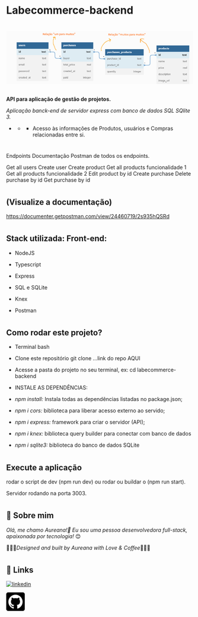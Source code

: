 # Labecommerce-backend
#

![Navigate](./src/img/banco-dados.png)
##

**API para aplicação de gestão de projetos.**

*Aplicação banck-end de servidor express com banco de dados SQL SQlite 3.*

*    *  *  Acesso às informações de Produtos, usuários e Compras relacionadas entre si.

#
Endpoints
Documentação Postman de todos os endpoints.

 Get all users
 Create user
 Create product
 Get all products funcionalidade 1
 Get all products funcionalidade 2
 Edit product by id
 Create purchase
 Delete purchase by id
 Get purchase by id


#
#
## (Visualize a documentação)

https://documenter.getpostman.com/view/24460719/2s935hQSRd

#
## Stack utilizada: Front-end: 
* NodeJS 

* Typescript

* Express

* SQL e SQLite

* Knex

* Postman
#


## Como rodar este projeto?

* Terminal bash
* Clone este repositório
git clone ...link do repo AQUI

* Acesse a pasta do projeto no seu terminal, ex: cd labecommerce-backend

* INSTALE AS DEPENDÊNCIAS: 

* *npm install:*  Instala todas as dependências listadas no package.json;
* *npm i cors:*  biblioteca para liberar acesso externo ao servido;
* *npm i express:*  framework para criar o servidor (API);
* *npm i knex:*  biblioteca query builder para conectar com banco de dados
* *npm i sqlite3:*  biblioteca do banco de dados SQLite
#
## Execute a aplicação

rodar o script de dev (npm run dev) ou rodar ou buildar o (npm run start).

 Servidor rodando na porta  3003. 
#
#

## 🚀 Sobre mim
 *Olá, me chamo Aureana!👋 Eu sou uma pessoa desenvolvedora full-stack, apaixonada por tecnologia!* 😊

 💖💖💖*Designed and built by Aureana with Love & Coffee*💖💖💖
#
#

## 🔗 Links

[![linkedin](https://img.shields.io/badge/linkedin-0A66C2?style=for-the-badge&logo=linkedin&logoColor=white)](https://www.linkedin.com/in/aureana-santos-a7091b21b)

[![GitHub](./src/img/github22.png)](https://github.com/Aureana)
